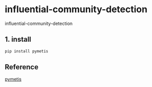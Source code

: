 # influential-community-detection

influential-community-detection

## 1. install

```bash
pip install pymetis

```


## Reference

[pymetis](https://github.com/inducer/pymetis)